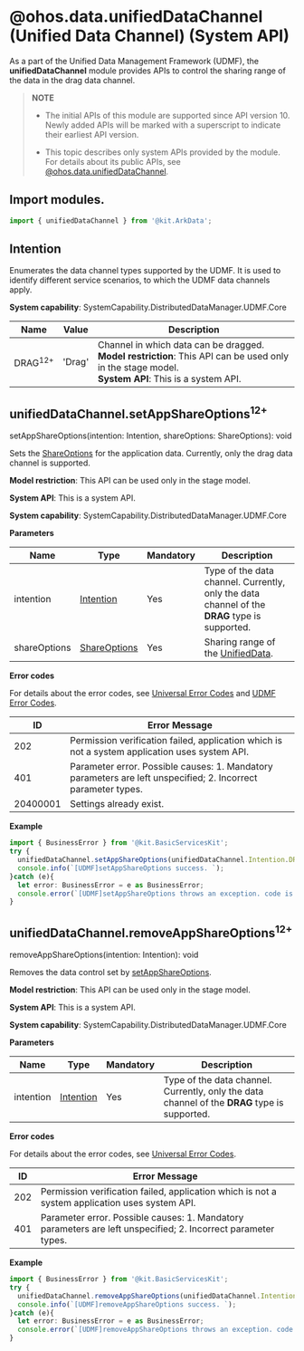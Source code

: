 # @ohos.data.unifiedDataChannel (Unified Data Channel) (System API)

As a part of the Unified Data Management Framework (UDMF), the **unifiedDataChannel** module provides APIs to control the sharing range of the data in the drag data channel.

> **NOTE**
>
> - The initial APIs of this module are supported since API version 10. Newly added APIs will be marked with a superscript to indicate their earliest API version.
>
> - This topic describes only system APIs provided by the module. For details about its public APIs, see [@ohos.data.unifiedDataChannel](js-apis-data-unifiedDataChannel.md).

## Import modules.

```ts
import { unifiedDataChannel } from '@kit.ArkData';
```

## Intention

Enumerates the data channel types supported by the UDMF. It is used to identify different service scenarios, to which the UDMF data channels apply.

**System capability**: SystemCapability.DistributedDataManager.UDMF.Core

| Name| Value    | Description                               |
| ---- | ------ | ----------------------------------- |
| DRAG<sup>12+</sup> | 'Drag' | Channel in which data can be dragged.<br>**Model restriction**: This API can be used only in the stage model.<br>**System API**: This is a system API.|

## unifiedDataChannel.setAppShareOptions<sup>12+</sup>

setAppShareOptions(intention: Intention, shareOptions: ShareOptions): void

Sets the [ShareOptions](js-apis-data-unifiedDataChannel.md#shareoptions12) for the application data. Currently, only the drag data channel is supported.

**Model restriction**: This API can be used only in the stage model.

**System API**: This is a system API.

**System capability**: SystemCapability.DistributedDataManager.UDMF.Core

**Parameters**

| Name     | Type                        | Mandatory| Description                          |
|----------|----------------------------|----|------------------------------|
| intention | [Intention](#intention) | Yes | Type of the data channel. Currently, only the data channel of the **DRAG** type is supported.|
| shareOptions | [ShareOptions](js-apis-data-unifiedDataChannel.md#shareoptions12) | Yes | Sharing range of the [UnifiedData](js-apis-data-unifiedDataChannel.md#unifieddata).|

**Error codes**

For details about the error codes, see [Universal Error Codes](../errorcode-universal.md) and [UDMF Error Codes](errorcode-udmf.md).

| **ID**| **Error Message**                                                |
| ------------ | ------------------------------------------------------------ |
| 202          | Permission verification failed, application which is not a system application uses system API. |
| 401          | Parameter error. Possible causes: 1. Mandatory parameters are left unspecified; 2. Incorrect parameter types. |
| 20400001     | Settings already exist.                                      |

**Example**

```ts
import { BusinessError } from '@kit.BasicServicesKit';
try {
  unifiedDataChannel.setAppShareOptions(unifiedDataChannel.Intention.DRAG, unifiedDataChannel.ShareOptions.IN_APP);
  console.info(`[UDMF]setAppShareOptions success. `);
}catch (e){
  let error: BusinessError = e as BusinessError;
  console.error(`[UDMF]setAppShareOptions throws an exception. code is ${error.code},message is ${error.message} `);
}
```

## unifiedDataChannel.removeAppShareOptions<sup>12+</sup>

removeAppShareOptions(intention: Intention): void

Removes the data control set by [setAppShareOptions](#unifieddatachannelsetappshareoptions12).

**Model restriction**: This API can be used only in the stage model.

**System API**: This is a system API.

**System capability**: SystemCapability.DistributedDataManager.UDMF.Core

**Parameters**

| Name   | Type                   | Mandatory| Description                                                        |
| --------- | ----------------------- | ---- | ------------------------------------------------------------ |
| intention | [Intention](#intention) | Yes  | Type of the data channel. Currently, only the data channel of the **DRAG** type is supported.|

**Error codes**

For details about the error codes, see [Universal Error Codes](../errorcode-universal.md).

| **ID**| **Error Message**                                                |
| ------------ | ------------------------------------------------------------ |
| 202          | Permission verification failed, application which is not a system application uses system API. |
| 401          | Parameter error. Possible causes: 1. Mandatory parameters are left unspecified; 2. Incorrect parameter types. |

**Example**

```ts
import { BusinessError } from '@kit.BasicServicesKit';
try {
  unifiedDataChannel.removeAppShareOptions(unifiedDataChannel.Intention.DRAG);
  console.info(`[UDMF]removeAppShareOptions success. `);
}catch (e){
  let error: BusinessError = e as BusinessError;
  console.error(`[UDMF]removeAppShareOptions throws an exception. code is ${error.code},message is ${error.message} `);
}
```
